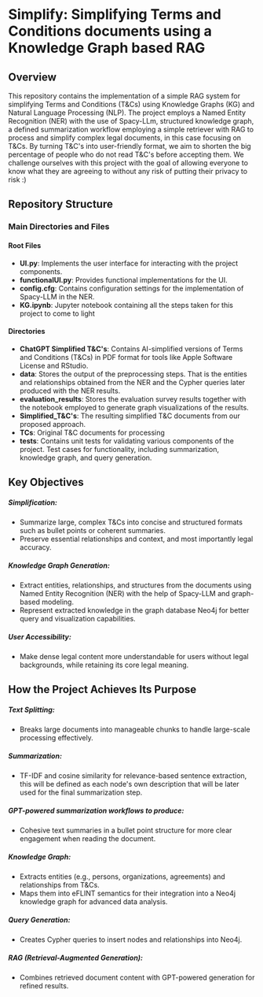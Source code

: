 # Simplify: Simplifying Terms and Conditions documents using a Knowledge Graph based RAG
## Overview
This repository contains the implementation of a simple RAG system for simplifying Terms and Conditions (T&Cs) using Knowledge Graphs (KG) and Natural Language Processing (NLP). 
The project employs a Named Entity Recognition (NER) with the use of Spacy-LLm, structured knowledge graph, a defined summarization workflow employing a simple retriever with RAG to process and simplify complex legal documents, in this case focusing on T&Cs.
By turning T&C's into user-friendly format, we aim to shorten the big percentage of people who do not read T&C's before accepting them. We challenge ourselves with this project with the goal of allowing everyone to know what they are agreeing to without any risk of putting their privacy to risk :)

## Repository Structure
### Main Directories and Files
#### Root Files
- **UI.py**: Implements the user interface for interacting with the project components.
- **functionalUI.py**: Provides functional implementations for the UI.
- **config.cfg**: Contains configuration settings for the implementation of Spacy-LLM in the NER.
- **KG.ipynb**: Jupyter notebook containing all the steps taken for this project to come to light

#### Directories
 - **ChatGPT Simplified T&C's**: Contains AI-simplified versions of Terms and Conditions (T&Cs) in PDF format for tools like Apple Software License and RStudio.
 - **data**: Stores the output of the preprocessing steps. That is the entities and relationships obtained from the NER and the Cypher queries later produced with the NER results.
 - **evaluation_results**: Stores the evaluation survey results together with the notebook employed to generate graph visualizations of the results.
 - **Simplified_T&C's**: The resulting simplified T&C documents from our proposed approach.
 - **TCs**: Original T&C documents for processing
 - **tests**: Contains unit tests for validating various components of the project. Test cases for functionality, including summarization, knowledge graph, and query generation.

## Key Objectives
##### Simplification:
- Summarize large, complex T&Cs into concise and structured formats such as bullet points or coherent summaries.
- Preserve essential relationships and context, and most importantly legal accuracy.

##### Knowledge Graph Generation:
- Extract entities, relationships, and structures from the documents using Named Entity Recognition (NER) with the help of Spacy-LLM and graph-based modeling.
- Represent extracted knowledge in the graph database Neo4j for better query and visualization capabilities.

##### User Accessibility:
- Make dense legal content more understandable for users without legal backgrounds, while retaining its core legal meaning.

## How the Project Achieves Its Purpose
##### Text Splitting:
- Breaks large documents into manageable chunks to handle large-scale processing effectively.

##### Summarization:
- TF-IDF and cosine similarity for relevance-based sentence extraction, this will be defined as each node's own description that will be later used for the final summarization step.

##### GPT-powered summarization workflows to produce:
- Cohesive text summaries in a bullet point structure for more clear engagement when reading the document.

##### Knowledge Graph:
- Extracts entities (e.g., persons, organizations, agreements) and relationships from T&Cs.
- Maps them into eFLINT semantics for their integration into a Neo4j knowledge graph for advanced data analysis.

##### Query Generation:
- Creates Cypher queries to insert nodes and relationships into Neo4j.

##### RAG (Retrieval-Augmented Generation):
- Combines retrieved document content with GPT-powered generation for refined results.

